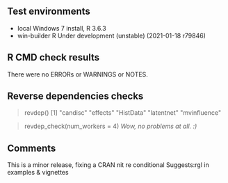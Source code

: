 ## Test environments
* local Windows 7 install, R 3.6.3
* win-builder R Under development (unstable) (2021-01-18 r79846)

## R CMD check results
There were no ERRORs or WARNINGS or NOTES.

## Reverse dependencies checks

> revdep()
[1] "candisc"     "effects"     "HistData"    "latentnet"   "mvinfluence"

> revdep_check(num_workers = 4)
*Wow, no problems at all. :)*

## Comments
This is a minor release, fixing a CRAN nit re conditional Suggests:rgl in examples & vignettes



